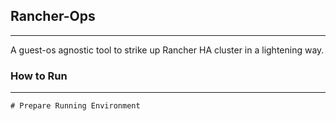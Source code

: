 ## Rancher-Ops
------------------------------------------------------------------------------
A guest-os agnostic tool to strike up Rancher HA cluster in a lightening way.

### How to Run
---------------------------------------------
    # Prepare Running Environment
    
